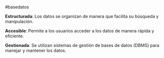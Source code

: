 #basedatos 

**Estructurada**: 
Los datos se organizan de manera que facilita su búsqueda y manipulación.

**Accesible**:
Permite a los usuarios acceder a los datos de manera rápida y eficiente.

**Gestionada**:
Se utilizan sistemas de gestión de bases de datos (DBMS) para manejar y mantener los datos.